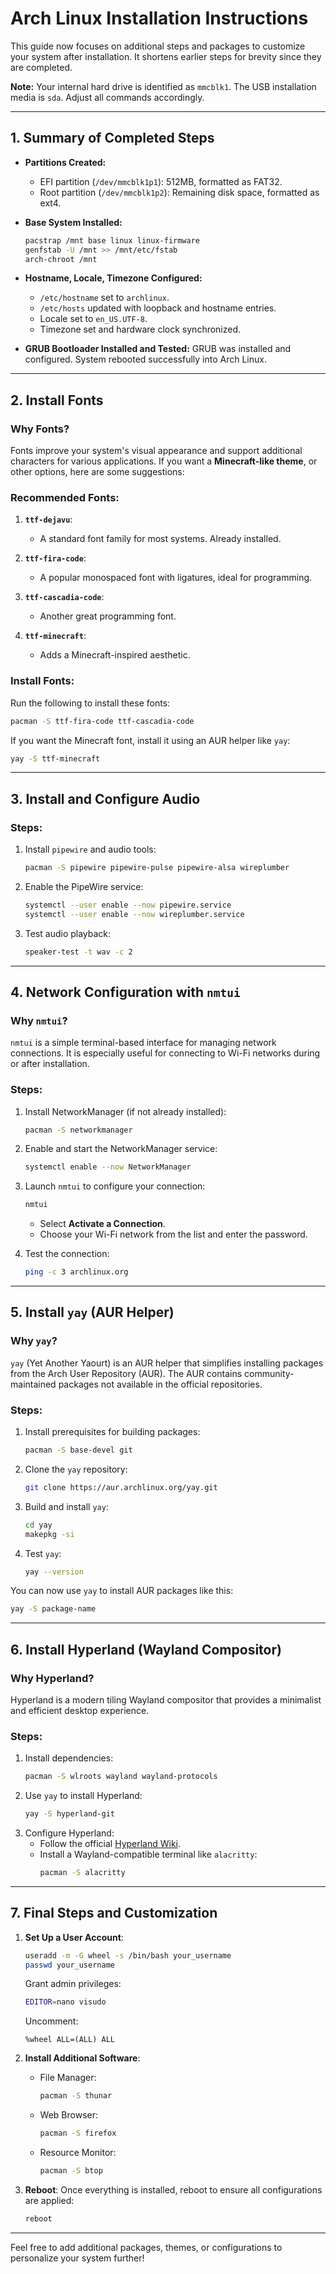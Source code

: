 # Arch Linux Installation Instructions

This guide now focuses on additional steps and packages to customize your system after installation. It shortens earlier steps for brevity since they are completed.

**Note:** Your internal hard drive is identified as `mmcblk1`. The USB installation media is `sda`. Adjust all commands accordingly.

---

## **1. Summary of Completed Steps**

- **Partitions Created:**
  - EFI partition (`/dev/mmcblk1p1`): 512MB, formatted as FAT32.
  - Root partition (`/dev/mmcblk1p2`): Remaining disk space, formatted as ext4.

- **Base System Installed:**
  ```bash
  pacstrap /mnt base linux linux-firmware
  genfstab -U /mnt >> /mnt/etc/fstab
  arch-chroot /mnt
  ```

- **Hostname, Locale, Timezone Configured:**
  - `/etc/hostname` set to `archlinux`.
  - `/etc/hosts` updated with loopback and hostname entries.
  - Locale set to `en_US.UTF-8`.
  - Timezone set and hardware clock synchronized.

- **GRUB Bootloader Installed and Tested:**
  GRUB was installed and configured. System rebooted successfully into Arch Linux.

---

## **2. Install Fonts**

### Why Fonts?
Fonts improve your system's visual appearance and support additional characters for various applications. If you want a **Minecraft-like theme**, or other options, here are some suggestions:

### Recommended Fonts:
1. **`ttf-dejavu`**:
   - A standard font family for most systems. Already installed.

2. **`ttf-fira-code`**:
   - A popular monospaced font with ligatures, ideal for programming.

3. **`ttf-cascadia-code`**:
   - Another great programming font.

4. **`ttf-minecraft`**:
   - Adds a Minecraft-inspired aesthetic.

### Install Fonts:
Run the following to install these fonts:
```bash
pacman -S ttf-fira-code ttf-cascadia-code
```
If you want the Minecraft font, install it using an AUR helper like `yay`:
```bash
yay -S ttf-minecraft
```

---

## **3. Install and Configure Audio**

### Steps:
1. Install `pipewire` and audio tools:
   ```bash
   pacman -S pipewire pipewire-pulse pipewire-alsa wireplumber
   ```
2. Enable the PipeWire service:
   ```bash
   systemctl --user enable --now pipewire.service
   systemctl --user enable --now wireplumber.service
   ```
3. Test audio playback:
   ```bash
   speaker-test -t wav -c 2
   ```

---

## **4. Network Configuration with `nmtui`**

### Why `nmtui`?
`nmtui` is a simple terminal-based interface for managing network connections. It is especially useful for connecting to Wi-Fi networks during or after installation.

### Steps:
1. Install NetworkManager (if not already installed):
   ```bash
   pacman -S networkmanager
   ```

2. Enable and start the NetworkManager service:
   ```bash
   systemctl enable --now NetworkManager
   ```

3. Launch `nmtui` to configure your connection:
   ```bash
   nmtui
   ```
   - Select **Activate a Connection**.
   - Choose your Wi-Fi network from the list and enter the password.

4. Test the connection:
   ```bash
   ping -c 3 archlinux.org
   ```

---

## **5. Install `yay` (AUR Helper)**

### Why `yay`?
`yay` (Yet Another Yaourt) is an AUR helper that simplifies installing packages from the Arch User Repository (AUR). The AUR contains community-maintained packages not available in the official repositories.

### Steps:
1. Install prerequisites for building packages:
   ```bash
   pacman -S base-devel git
   ```

2. Clone the `yay` repository:
   ```bash
   git clone https://aur.archlinux.org/yay.git
   ```

3. Build and install `yay`:
   ```bash
   cd yay
   makepkg -si
   ```

4. Test `yay`:
   ```bash
   yay --version
   ```

You can now use `yay` to install AUR packages like this:
```bash
yay -S package-name
```

---

## **6. Install Hyperland (Wayland Compositor)**

### Why Hyperland?
Hyperland is a modern tiling Wayland compositor that provides a minimalist and efficient desktop experience.

### Steps:
1. Install dependencies:
   ```bash
   pacman -S wlroots wayland wayland-protocols
   ```
2. Use `yay` to install Hyperland:
   ```bash
   yay -S hyperland-git
   ```
3. Configure Hyperland:
   - Follow the official [Hyperland Wiki](https://wiki.archlinux.org/title/Hyperland).
   - Install a Wayland-compatible terminal like `alacritty`:
     ```bash
     pacman -S alacritty
     ```

---

## **7. Final Steps and Customization**

1. **Set Up a User Account**:
   ```bash
   useradd -m -G wheel -s /bin/bash your_username
   passwd your_username
   ```
   Grant admin privileges:
   ```bash
   EDITOR=nano visudo
   ```
   Uncomment:
   ```
   %wheel ALL=(ALL) ALL
   ```

2. **Install Additional Software**:
   - File Manager:
     ```bash
     pacman -S thunar
     ```
   - Web Browser:
     ```bash
     pacman -S firefox
     ```
   - Resource Monitor:
     ```bash
     pacman -S btop
     ```

3. **Reboot**:
   Once everything is installed, reboot to ensure all configurations are applied:
   ```bash
   reboot
   ```

---

Feel free to add additional packages, themes, or configurations to personalize your system further!

